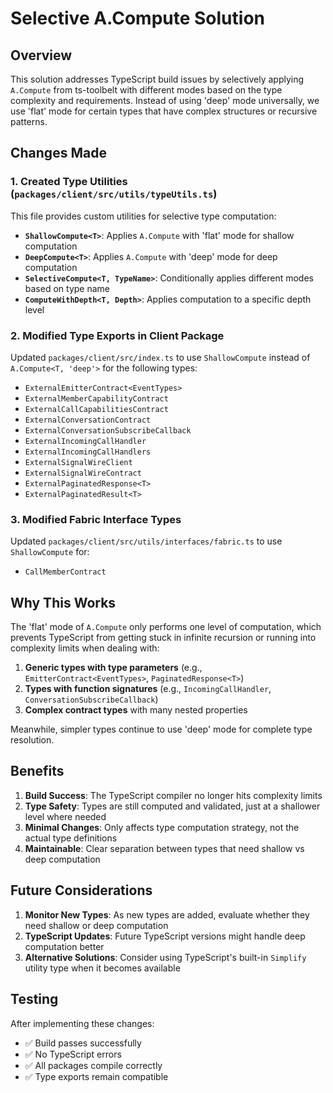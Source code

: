 # Selective A.Compute Solution

## Overview

This solution addresses TypeScript build issues by selectively applying `A.Compute` from ts-toolbelt with different modes based on the type complexity and requirements. Instead of using 'deep' mode universally, we use 'flat' mode for certain types that have complex structures or recursive patterns.

## Changes Made

### 1. Created Type Utilities (`packages/client/src/utils/typeUtils.ts`)

This file provides custom utilities for selective type computation:

- **`ShallowCompute<T>`**: Applies `A.Compute` with 'flat' mode for shallow computation
- **`DeepCompute<T>`**: Applies `A.Compute` with 'deep' mode for deep computation
- **`SelectiveCompute<T, TypeName>`**: Conditionally applies different modes based on type name
- **`ComputeWithDepth<T, Depth>`**: Applies computation to a specific depth level

### 2. Modified Type Exports in Client Package

Updated `packages/client/src/index.ts` to use `ShallowCompute` instead of `A.Compute<T, 'deep'>` for the following types:

- `ExternalEmitterContract<EventTypes>`
- `ExternalMemberCapabilityContract`
- `ExternalCallCapabilitiesContract`
- `ExternalConversationContract`
- `ExternalConversationSubscribeCallback`
- `ExternalIncomingCallHandler`
- `ExternalIncomingCallHandlers`
- `ExternalSignalWireClient`
- `ExternalSignalWireContract`
- `ExternalPaginatedResponse<T>`
- `ExternalPaginatedResult<T>`

### 3. Modified Fabric Interface Types

Updated `packages/client/src/utils/interfaces/fabric.ts` to use `ShallowCompute` for:

- `CallMemberContract`

## Why This Works

The 'flat' mode of `A.Compute` only performs one level of computation, which prevents TypeScript from getting stuck in infinite recursion or running into complexity limits when dealing with:

1. **Generic types with type parameters** (e.g., `EmitterContract<EventTypes>`, `PaginatedResponse<T>`)
2. **Types with function signatures** (e.g., `IncomingCallHandler`, `ConversationSubscribeCallback`)
3. **Complex contract types** with many nested properties

Meanwhile, simpler types continue to use 'deep' mode for complete type resolution.

## Benefits

1. **Build Success**: The TypeScript compiler no longer hits complexity limits
2. **Type Safety**: Types are still computed and validated, just at a shallower level where needed
3. **Minimal Changes**: Only affects type computation strategy, not the actual type definitions
4. **Maintainable**: Clear separation between types that need shallow vs deep computation

## Future Considerations

1. **Monitor New Types**: As new types are added, evaluate whether they need shallow or deep computation
2. **TypeScript Updates**: Future TypeScript versions might handle deep computation better
3. **Alternative Solutions**: Consider using TypeScript's built-in `Simplify` utility type when it becomes available

## Testing

After implementing these changes:

- ✅ Build passes successfully
- ✅ No TypeScript errors
- ✅ All packages compile correctly
- ✅ Type exports remain compatible
